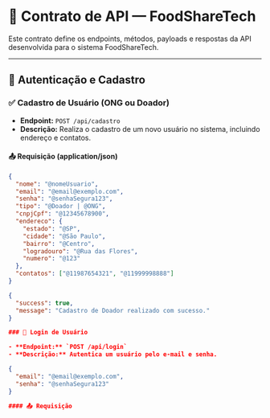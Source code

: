 # 📘 Contrato de API — FoodShareTech

Este contrato define os endpoints, métodos, payloads e respostas da API desenvolvida para o sistema FoodShareTech.

---

## 🔐 Autenticação e Cadastro

### ✅ Cadastro de Usuário (ONG ou Doador)

- **Endpoint:** `POST /api/cadastro`
- **Descrição:** Realiza o cadastro de um novo usuário no sistema, incluindo endereço e contatos.

#### 📤 Requisição (application/json)

```json
{
  "nome": "@nomeUsuario",
  "email": "@email@exemplo.com",
  "senha": "@senhaSegura123",
  "tipo": "@Doador | @ONG",
  "cnpjCpf": "@12345678900",
  "endereco": {
    "estado": "@SP",
    "cidade": "@São Paulo",
    "bairro": "@Centro",
    "logradouro": "@Rua das Flores",
    "numero": "@123"
  },
  "contatos": ["@11987654321", "@11999998888"]
}

{
  "success": true,
  "message": "Cadastro de Doador realizado com sucesso."
}

### 🔑 Login de Usuário

- **Endpoint:** `POST /api/login`
- **Descrição:** Autentica um usuário pelo e-mail e senha.

{
  "email": "@email@exemplo.com",
  "senha": "@senhaSegura123"
}

#### 📤 Requisição

